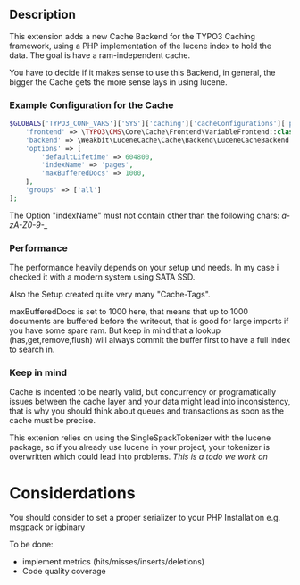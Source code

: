 ## Description

This extension adds a new Cache Backend for the TYPO3 Caching framework, using a PHP implementation of the lucene index to hold the data. The goal is have a ram-independent cache.

You have to decide if it makes sense to use this Backend, in general, the bigger the Cache gets the more sense lays in using lucene.

### Example Configuration for the Cache
```php
$GLOBALS['TYPO3_CONF_VARS']['SYS']['caching']['cacheConfigurations']['pages'] = [
    'frontend' => \TYPO3\CMS\Core\Cache\Frontend\VariableFrontend::class,
    'backend' => \Weakbit\LuceneCache\Cache\Backend\LuceneCacheBackend::class,
    'options' => [
        'defaultLifetime' => 604800,
        'indexName' => 'pages',
        'maxBufferedDocs' => 1000,
    ],
    'groups' => ['all']
];
```

The Option "indexName" must not contain other than the following chars: *a-zA-Z0-9\-_*


### Performance

The performance heavily depends on your setup und needs. In my case i checked it with a modern system using SATA SSD.

Also the Setup created quite very many "Cache-Tags".

maxBufferedDocs is set to 1000 here, that means that up to 1000 documents are buffered before the writeout, that is good for large imports if you have some spare ram.
But keep in mind that a lookup (has,get,remove,flush) will always commit the buffer first to have a full index to search in.


### Keep in mind 

Cache is indented to be nearly valid, but concurrency or programatically issues between the cache layer and your data might lead into inconsistency, that is why you should think about queues and transactions as soon as the cache must be precise.

This extenion relies on using the SingleSpackTokenizer with the lucene package, so if you already use lucene in your project, your tokenizer is overwritten which could lead into problems.
*This is a todo we work on*

# Considerdations

You should consider to set a proper serializer to your PHP Installation e.g. msgpack or igbinary

To be done:
- implement metrics (hits/misses/inserts/deletions)
- Code quality coverage
